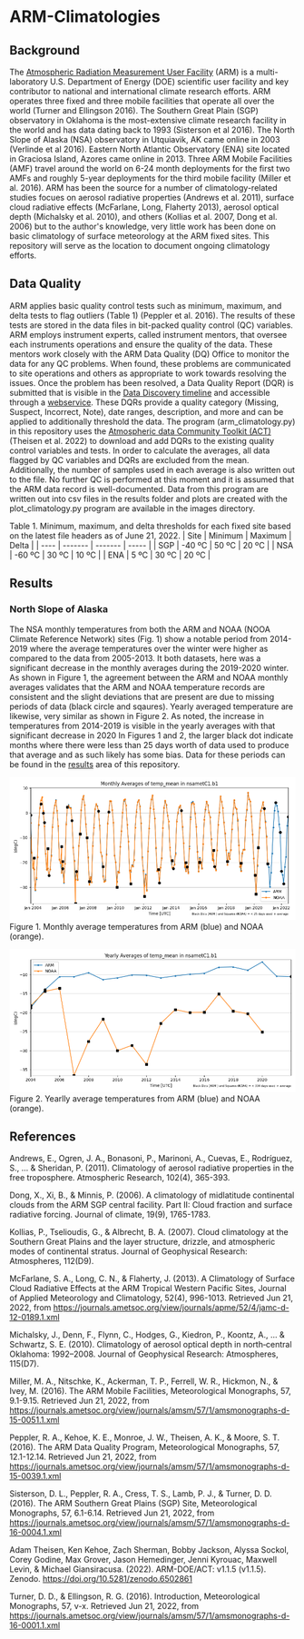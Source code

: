 # ARM-Climatologies

## Background
The [Atmospheric Radiation Measurement User Facility](https://arm.gov/) (ARM) is a multi-laboratory U.S. Department of Energy (DOE) scientific user facility and key contributor to national and international climate research efforts.  ARM operates three fixed and three mobile facilities that operate all over the world (Turner and Ellingson 2016).  The Southern Great Plain (SGP) observatory in Oklahoma is the most-extensive climate research facility in the world and has data dating back to 1993 (Sisterson et al 2016).  The North Slope of Alaska (NSA) observatory in Utquiavik, AK came online in 2003 (Verlinde et al 2016).  Eastern North Atlantic Observatory (ENA) site located in Graciosa Island, Azores came online in 2013.  Three ARM Mobile Facilities (AMF) travel around the world on 6-24 month deployments for the first two AMFs and roughly 5-year deployments for the third mobile facility (Miller et al. 2016).  ARM has been the source for a number of climatology-related studies focues on aerosol radiative properties (Andrews et al. 2011), surface cloud radiative effects (McFarlane, Long, Flaherty 2013), aerosol optical depth (Michalsky et al. 2010), and others (Kollias et al. 2007, Dong et al. 2006) but to the author's knowledge, very little work has been done on basic climatology of surface meteorology at the ARM fixed sites.  This repository will serve as the location to document ongoing climatology efforts.

## Data Quality
ARM applies basic quality control tests such as minimum, maximum, and delta tests to flag outliers (Table 1) (Peppler et al. 2016).  The results of these tests are stored in the data files in bit-packed quality control (QC) variables.  ARM employs instrument experts, called instrument mentors, that oversee each instruments operations and ensure the quality of the data. These mentors work closely with the ARM Data Quality (DQ) Office to monitor the data for any QC problems.  When found, these problems are communicated to site operations and others as appropriate to work towards resolving the issues.  Once the problem has been resolved, a Data Quality Report (DQR) is submitted that is visible in the [Data Discovery timeline](https://adc.arm.gov/discovery/#/results/id::nsametC1.b1_atmos_pressure_sfcmet_met_sfcmet?dataLevel=b1&showDetails=true) and accessible through a [webservice](https://code.arm.gov/docs/dqrws-examples/-/wikis/home).  These DQRs provide a quality category (Missing, Suspect, Incorrect, Note), date ranges, description, and more and can be applied to additionally threshold the data.  The program (arm_climatology.py) in this repository uses the [Atmospheric data Community Toolkit (ACT)](https://github.com/ARM-DOE/ACT) (Theisen et al. 2022) to download and add DQRs to the existing quality control variables and tests.  In order to calculate the averages, all data flagged by QC variables and DQRs are excluded from the mean.  Additionally, the number of samples used in each average is also written out to the file.  No further QC is performed at this moment and it is assumed that the ARM data record is well-documented.  Data from this program are written out into csv files in the results folder and plots are created with the plot_climatology.py program are available in the images directory.

Table 1. Minimum, maximum, and delta thresholds for each fixed site based on the latest file headers as of June 21, 2022.
| Site | Minimum | Maximum | Delta |
| ---- | ------- | ------- | ----- |
| SGP  | -40 ºC  | 50 ºC   | 20 ºC |
| NSA  | -60 ºC  | 30 ºC   | 10 ºC |
| ENA  |   5 ºC  | 30 ºC   | 20 ºC |

## Results
### North Slope of Alaska
The NSA monthly temperatures from both the ARM and NOAA (NOOA Climate Reference Network) sites (Fig. 1) show a notable period from 2014-2019 where the average temperatures over the winter were higher as compared to the data from 2005-2013.   It both datasets, here was a significant decrease in the monthly averages during the 2019-2020 winter.  As shown in Figure 1, the agreement between the ARM and NOAA monthly averages validates that the ARM and NOAA temperature records are consistent and the slight deviations that are present are due to missing periods of data (black circle and sqaures). Yearly averaged temperature are likewise, very similar as shown in Figure 2.  As noted, the increase in temperatures from 2014-2019 is visible in the yearly averages with that significant decrease in 2020 In Figures 1 and 2, the larger black dot indicate months where there were less than 25 days worth of data used to produce that average and as such likely has some bias.  Data for these periods can be found in the [results](https://github.com/AdamTheisen/ARM-Climatologies/tree/main/results) area of this repository.


![ARM and NOAA Monthly Average Temperatures](https://github.com/AdamTheisen/ARM-Climatologies/blob/main/images/nsametC1.b1_temp_mean_nsa60noaacrnX1.b1_temperature_M.png)
Figure 1. Monthly average temperatures from ARM (blue) and NOAA (orange).

![ARM and NOAA Yearly Average Temperatures](https://github.com/AdamTheisen/ARM-Climatologies/blob/main/images/nsametC1.b1_temp_mean_nsa60noaacrnX1.b1_temperature_Y.png)
Figure 2. Yearlly average temperatures from ARM (blue) and NOAA (orange).



## References
Andrews, E., Ogren, J. A., Bonasoni, P., Marinoni, A., Cuevas, E., Rodríguez, S., ... & Sheridan, P. (2011). Climatology of aerosol radiative properties in the free troposphere. Atmospheric Research, 102(4), 365-393.

Dong, X., Xi, B., & Minnis, P. (2006). A climatology of midlatitude continental clouds from the ARM SGP central facility. Part II: Cloud fraction and surface radiative forcing. Journal of climate, 19(9), 1765-1783.

Kollias, P., Tselioudis, G., & Albrecht, B. A. (2007). Cloud climatology at the Southern Great Plains and the layer structure, drizzle, and atmospheric modes of continental stratus. Journal of Geophysical Research: Atmospheres, 112(D9).

McFarlane, S. A., Long, C. N., & Flaherty, J. (2013). A Climatology of Surface Cloud Radiative Effects at the ARM Tropical Western Pacific Sites, Journal of Applied Meteorology and Climatology, 52(4), 996-1013. Retrieved Jun 21, 2022, from https://journals.ametsoc.org/view/journals/apme/52/4/jamc-d-12-0189.1.xml

Michalsky, J., Denn, F., Flynn, C., Hodges, G., Kiedron, P., Koontz, A., ... & Schwartz, S. E. (2010). Climatology of aerosol optical depth in north‐central Oklahoma: 1992–2008. Journal of Geophysical Research: Atmospheres, 115(D7).

Miller, M. A., Nitschke, K., Ackerman, T. P., Ferrell, W. R., Hickmon, N., & Ivey, M. (2016). The ARM Mobile Facilities, Meteorological Monographs, 57, 9.1-9.15. Retrieved Jun 21, 2022, from https://journals.ametsoc.org/view/journals/amsm/57/1/amsmonographs-d-15-0051.1.xml

Peppler, R. A., Kehoe, K. E., Monroe, J. W., Theisen, A. K., & Moore, S. T. (2016). The ARM Data Quality Program, Meteorological Monographs, 57, 12.1-12.14. Retrieved Jun 21, 2022, from https://journals.ametsoc.org/view/journals/amsm/57/1/amsmonographs-d-15-0039.1.xml

Sisterson, D. L., Peppler, R. A., Cress, T. S., Lamb, P. J., & Turner, D. D. (2016). The ARM Southern Great Plains (SGP) Site, Meteorological Monographs, 57, 6.1-6.14. Retrieved Jun 21, 2022, from https://journals.ametsoc.org/view/journals/amsm/57/1/amsmonographs-d-16-0004.1.xml

Adam Theisen, Ken Kehoe, Zach Sherman, Bobby Jackson, Alyssa Sockol, Corey Godine, Max Grover, Jason Hemedinger, Jenni Kyrouac, Maxwell Levin, & Michael Giansiracusa. (2022). ARM-DOE/ACT: v1.1.5 (v1.1.5). Zenodo. https://doi.org/10.5281/zenodo.6502861

Turner, D. D., & Ellingson, R. G. (2016). Introduction, Meteorological Monographs, 57, v-x. Retrieved Jun 21, 2022, from https://journals.ametsoc.org/view/journals/amsm/57/1/amsmonographs-d-16-0001.1.xml

